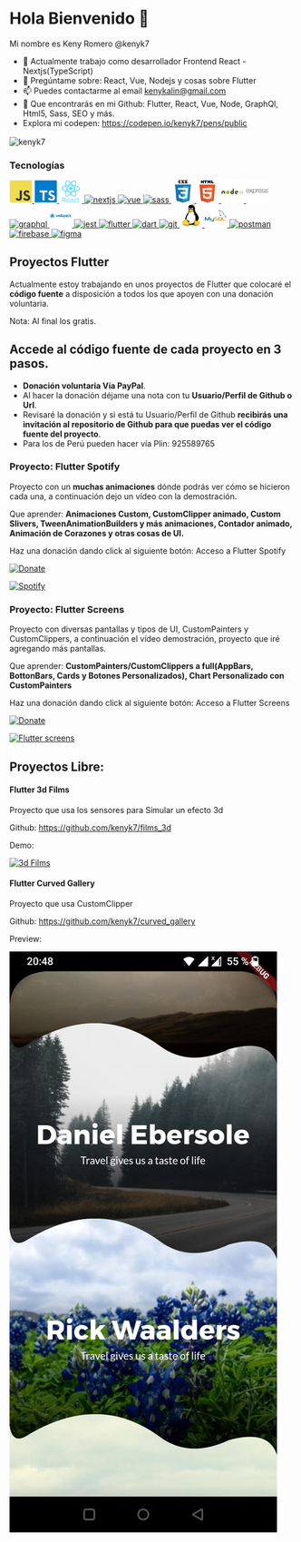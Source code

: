 # Hola Bienvenido 👋
Mi nombre es Keny Romero @kenyk7

- 🔭 Actualmente trabajo como desarrollador Frontend React - Nextjs(TypeScript)
- 💬 Pregúntame sobre: React, Vue, Nodejs y cosas sobre Flutter
- 📫 Puedes contactarme al email kenykalin@gmail.com
- 🔭 Que encontrarás en mi Github: Flutter, React, Vue, Node, GraphQl, Html5, Sass, SEO y más.
- Explora mi codepen: https://codepen.io/kenyk7/pens/public

<p><img align="center" src="https://github-readme-streak-stats.herokuapp.com/?user=kenyk7&theme=dark" alt="kenyk7" /></p>

### Tecnologías
<p>
  <a
    href="https://developer.mozilla.org/en-US/docs/Web/JavaScript"
    target="_blank"
    rel="noreferrer"
  >
    <img
      src="https://raw.githubusercontent.com/devicons/devicon/master/icons/javascript/javascript-original.svg"
      alt="javascript"
      width="40"
      height="40"
    />
  </a>
  <a href="https://www.typescriptlang.org/" target="_blank" rel="noreferrer">
    <img
      src="https://raw.githubusercontent.com/devicons/devicon/master/icons/typescript/typescript-original.svg"
      alt="typescript"
      width="40"
      height="40"
    />
  </a>
  <a href="https://reactjs.org/" target="_blank" rel="noreferrer">
    <img
      src="https://raw.githubusercontent.com/devicons/devicon/master/icons/react/react-original-wordmark.svg"
      alt="react"
      width="40"
      height="40"
    />
  </a>
  <a href="https://nextjs.org/" target="_blank" rel="noreferrer">
    <img
      src="https://cdn.worldvectorlogo.com/logos/nextjs-2.svg"
      alt="nextjs"
      width="40"
      height="40"
    />
  </a>
  <a href="https://vuejs.org/" target="_blank" rel="noreferrer">
    <img
      src="https://upload.wikimedia.org/wikipedia/commons/thumb/9/95/Vue.js_Logo_2.svg/375px-Vue.js_Logo_2.svg.png"
      alt="vue"
      width="40"
      height="40"
    />
  </a>
  <a href="https://sass-lang.com/" target="_blank" rel="noreferrer">
    <img
      src="https://upload.wikimedia.org/wikipedia/commons/thumb/9/96/Sass_Logo_Color.svg/368px-Sass_Logo_Color.svg.png"
      alt="sass"
      width="40"
      height="40"
    />
  </a>
  <a href="https://www.w3schools.com/css/" target="_blank" rel="noreferrer">
    <img
      src="https://raw.githubusercontent.com/devicons/devicon/master/icons/css3/css3-original-wordmark.svg"
      alt="css3"
      width="40"
      height="40"
    />
  </a>
  <a href="https://www.w3.org/html/" target="_blank" rel="noreferrer">
    <img
      src="https://raw.githubusercontent.com/devicons/devicon/master/icons/html5/html5-original-wordmark.svg"
      alt="html5"
      width="40"
      height="40"
    />
  </a>
  <a href="https://nodejs.org" target="_blank" rel="noreferrer">
    <img
      src="https://raw.githubusercontent.com/devicons/devicon/master/icons/nodejs/nodejs-original-wordmark.svg"
      alt="nodejs"
      width="40"
      height="40"
    />
  </a>
  <a href="https://expressjs.com" target="_blank" rel="noreferrer">
    <img
      src="https://raw.githubusercontent.com/devicons/devicon/master/icons/express/express-original-wordmark.svg"
      alt="express"
      width="40"
      height="40"
    />
  </a>
  <a href="https://graphql.org" target="_blank" rel="noreferrer">
    <img
      src="https://www.vectorlogo.zone/logos/graphql/graphql-icon.svg"
      alt="graphql"
      width="40"
      height="40"
    />
  </a>
  <a href="https://webpack.js.org" target="_blank" rel="noreferrer">
    <img
      src="https://raw.githubusercontent.com/devicons/devicon/d00d0969292a6569d45b06d3f350f463a0107b0d/icons/webpack/webpack-original-wordmark.svg"
      alt="webpack"
      width="40"
      height="40"
    />
  </a>
  <a href="https://jestjs.io" target="_blank" rel="noreferrer">
    <img
      src="https://www.vectorlogo.zone/logos/jestjsio/jestjsio-icon.svg"
      alt="jest"
      width="40"
      height="40"
    />
  </a>
  <a href="https://flutter.dev" target="_blank" rel="noreferrer">
    <img
      src="https://www.vectorlogo.zone/logos/flutterio/flutterio-icon.svg"
      alt="flutter"
      width="40"
      height="40"
    />
  </a>
  <a href="https://dart.dev" target="_blank" rel="noreferrer">
    <img
      src="https://www.vectorlogo.zone/logos/dartlang/dartlang-icon.svg"
      alt="dart"
      width="40"
      height="40"
    />
  </a>
  <a href="https://git-scm.com/" target="_blank" rel="noreferrer">
    <img
      src="https://www.vectorlogo.zone/logos/git-scm/git-scm-icon.svg"
      alt="git"
      width="40"
      height="40"
    />
  </a>
  <a href="https://www.linux.org/" target="_blank" rel="noreferrer">
    <img
      src="https://raw.githubusercontent.com/devicons/devicon/master/icons/linux/linux-original.svg"
      alt="linux"
      width="40"
      height="40"
    />
  </a>
  <a href="https://www.mysql.com/" target="_blank" rel="noreferrer">
    <img
      src="https://raw.githubusercontent.com/devicons/devicon/master/icons/mysql/mysql-original-wordmark.svg"
      alt="mysql"
      width="40"
      height="40"
    />
  </a>
  <a href="https://postman.com" target="_blank" rel="noreferrer">
    <img
      src="https://www.vectorlogo.zone/logos/getpostman/getpostman-icon.svg"
      alt="postman"
      width="40"
      height="40"
    />
  </a>
  <a href="https://firebase.google.com/" target="_blank" rel="noreferrer">
    <img
      src="https://www.vectorlogo.zone/logos/firebase/firebase-icon.svg"
      alt="firebase"
      width="40"
      height="40"
    />
  </a>
  <a href="https://www.figma.com/" target="_blank" rel="noreferrer">
    <img
      src="https://www.vectorlogo.zone/logos/figma/figma-icon.svg"
      alt="figma"
      width="40"
      height="40"
    />
  </a>
</p>


## Proyectos Flutter
Actualmente estoy trabajando en unos proyectos de Flutter que colocaré el **código fuente** a disposición a todos los que apoyen con una donación voluntaria.

Nota: Al final los gratis.

## Accede al código fuente de cada proyecto en 3 pasos.
- **Donación voluntaria Vía PayPal**.
- Al hacer la donación déjame una nota con tu **Usuario/Perfil de Github o Url**.
- Revisaré la donación y si está tu Usuario/Perfil de Github **recibirás una invitación al repositorio de Github para que puedas ver el código fuente del proyecto**.
- Para los de Perú pueden hacer vía Plin: 925589765

### Proyecto: Flutter Spotify
Proyecto con un **muchas animaciones** dónde podrás ver cómo se hicieron cada una, a continuación dejo un vídeo con la demostración.

Que aprender: **Animaciones Custom, CustomClipper animado, Custom Slivers, TweenAnimationBuilders y más animaciones, Contador animado, Animación de Corazones y otras cosas de UI.**

Haz una donación dando click al siguiente botón: Acceso a Flutter Spotify

[![Donate](https://www.paypalobjects.com/en_US/i/btn/btn_donate_LG.gif)](https://www.paypal.com/donate/?hosted_button_id=5R3ME9NHL3C78)

[![Spotify](https://res.cloudinary.com/marcomontalbano/image/upload/v1662047502/video_to_markdown/images/youtube--D6lXGheDsqY-c05b58ac6eb4c4700831b2b3070cd403.jpg)](https://www.youtube.com/shorts/D6lXGheDsqY "Spotify")

### Proyecto: Flutter Screens
Proyecto con diversas pantallas y tipos de UI, CustomPainters y CustomClippers, a continuación el vídeo demostración, proyecto que iré agregando más pantallas.

Que aprender: **CustomPainters/CustomClippers a full(AppBars, BottonBars, Cards y Botones Personalizados), Chart Personalizado con CustomPainters**

Haz una donación dando click al siguiente botón: Acceso a Flutter Screens

[![Donate](https://www.paypalobjects.com/en_US/i/btn/btn_donate_LG.gif)](https://bit.ly/3KFtgrK)

[![Flutter screens](https://res.cloudinary.com/marcomontalbano/image/upload/v1662062325/video_to_markdown/images/youtube--qXfkv4s7-nI-c05b58ac6eb4c4700831b2b3070cd403.jpg)](https://www.youtube.com/shorts/qXfkv4s7-nI "Flutter screens")

## Proyectos Libre:

#### Flutter 3d Films
Proyecto que usa los sensores para Simular un efecto 3d

Github: https://github.com/kenyk7/films_3d

Demo:

[![3d Films](https://res.cloudinary.com/marcomontalbano/image/upload/v1662061091/video_to_markdown/images/youtube--xKzalKWUV_g-c05b58ac6eb4c4700831b2b3070cd403.jpg)](https://bit.ly/3QdSFtI "3d Films")

#### Flutter Curved Gallery
Proyecto que usa CustomClipper

Github: https://github.com/kenyk7/curved_gallery

Preview:

[![Curved Gallery](https://github.com/kenyk7/curved_gallery/blob/dev/preview.jpeg?raw=true)](https://github.com/kenyk7/curved_gallery "Curved Gallery")

